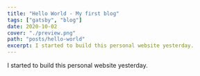 ```yaml
---
title: "Hello World - My first blog"
tags: ["gatsby", "blog"]
date: 2020-10-02
cover: "./preview.png"
path: "posts/hello-world"
excerpt: I started to build this personal website yesterday.
---
```


I started to build this personal website yesterday.

